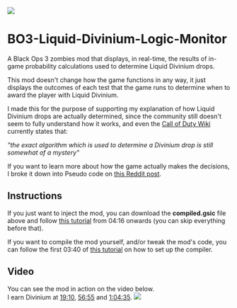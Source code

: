 ![](https://i.ibb.co/whvnt5G5/titleimage.png)
# BO3-Liquid-Divinium-Logic-Monitor
A Black Ops 3 zombies mod that displays, in real-time, the results of in-game probability calculations used to determine Liquid Divinium drops.

This mod doesn't change how the game functions in any way, it just displays the outcomes of each test that the game runs to determine when to award the player with Liquid Divinium. 

I made this for the purpose of supporting my explanation of how Liquid Divinium drops are actually determined, since the community still doesn't seem to fully understand how it works, and even the [Call of Duty Wiki](https://callofduty.fandom.com/wiki/Liquid_Divinium) currently states that:  

*"the exact algorithm which is used to determine a Divinium drop is still somewhat of a mystery"*

If you want to learn more about how the game actually makes the decisions, I broke it down into Pseudo code on [this Reddit post](https://www.reddit.com/r/CODZombies/comments/1ncxtuq/liquid_divinium_earning_logic/).

## Instructions
If you just want to inject the mod, you can download the **compiled.gsic** file above and follow [this tutorial](https://www.youtube.com/watch?v=7MepTbdJlmU&t=256) from 04:16 onwards (you can skip everything before that).

If you want to compile the mod yourself, and/or tweak the mod's code, you can follow the first 03:40 of [this tutorial](https://www.youtube.com/watch?v=7MepTbdJlmU) on how to set up the compiler. 

## Video
You can see the mod in action on the video below.  
I earn Divinium at [19:10](https://www.youtube.com/watch?v=qT-GNOFAL8Y&t=1150), [56:55](https://www.youtube.com/watch?v=qT-GNOFAL8Y&t=3415) and [1:04:35](https://www.youtube.com/watch?v=qT-GNOFAL8Y&t=3995).
![](https://www.youtube.com/watch?v=qT-GNOFAL8Y)
